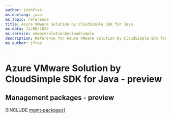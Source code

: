 ```yaml
---
author: joshfree
ms.devlang: java
ms.topic: reference
title: Azure VMware Solution by CloudSimple SDK for Java
ms.data: 11/08/2022
ms.service: vmwaresolutionbycloudsimple
description: Reference for Azure VMware Solution by CloudSimple SDK for Java
ms.author: jfree
---
```

# Azure VMware Solution by CloudSimple SDK for Java - preview

## Management packages - preview
[!INCLUDE [mgmt-packages](vmware-solution-by-cloudsimple-mgmt-index.md)]